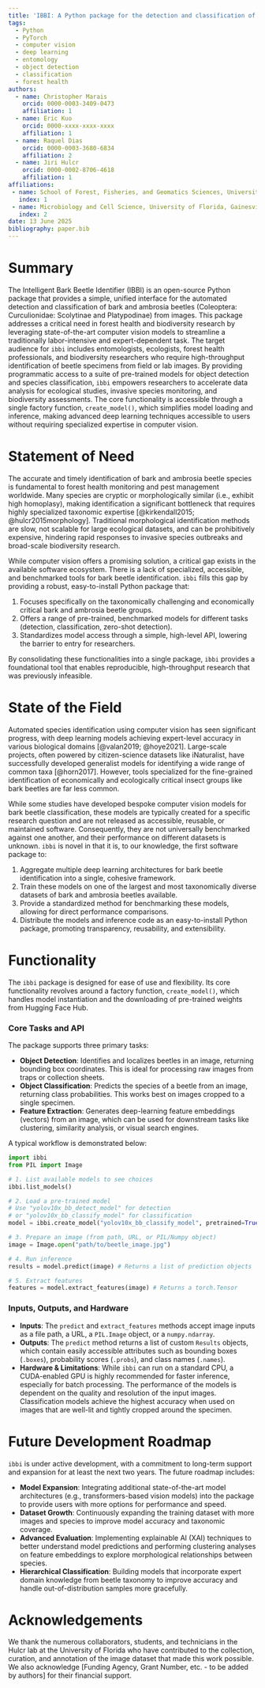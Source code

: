 ```yaml
---
title: 'IBBI: A Python package for the detection and classification of bark and ambrosia beetles'
tags:
  - Python
  - PyTorch
  - computer vision
  - deep learning
  - entomology
  - object detection
  - classification
  - forest health
authors:
  - name: Christopher Marais
    orcid: 0000-0003-3409-0473
    affiliation: 1
  - name: Eric Kuo
    orcid: 0000-xxxx-xxxx-xxxx
    affiliation: 1
  - name: Raquel Dias
    orcid: 0000-0003-3680-6834
    affiliation: 2
  - name: Jiri Hulcr
    orcid: 0000-0002-8706-4618
    affiliation: 1
affiliations:
 - name: School of Forest, Fisheries, and Geomatics Sciences, University of Florida, Gainesville, FL, USA
   index: 1
 - name: Microbiology and Cell Science, University of Florida, Gainesville, FL, USA
   index: 2
date: 13 June 2025
bibliography: paper.bib
---
```


# Summary

The Intelligent Bark Beetle Identifier (IBBI) is an open-source Python package that provides a simple, unified interface for the automated detection and classification of bark and ambrosia beetles (Coleoptera: Curculionidae: Scolytinae and Platypodinae) from images. This package addresses a critical need in forest health and biodiversity research by leveraging state-of-the-art computer vision models to streamline a traditionally labor-intensive and expert-dependent task. The target audience for `ibbi` includes entomologists, ecologists, forest health professionals, and biodiversity researchers who require high-throughput identification of beetle specimens from field or lab images. By providing programmatic access to a suite of pre-trained models for object detection and species classification, `ibbi` empowers researchers to accelerate data analysis for ecological studies, invasive species monitoring, and biodiversity assessments. The core functionality is accessible through a single factory function, `create_model()`, which simplifies model loading and inference, making advanced deep learning techniques accessible to users without requiring specialized expertise in computer vision.

# Statement of Need

The accurate and timely identification of bark and ambrosia beetle species is fundamental to forest health monitoring and pest management worldwide. Many species are cryptic or morphologically similar (i.e., exhibit high homoplasy), making identification a significant bottleneck that requires highly specialized taxonomic expertise [@kirkendall2015; @hulcr2015morphology]. Traditional morphological identification methods are slow, not scalable for large ecological datasets, and can be prohibitively expensive, hindering rapid responses to invasive species outbreaks and broad-scale biodiversity research.

While computer vision offers a promising solution, a critical gap exists in the available software ecosystem. There is a lack of specialized, accessible, and benchmarked tools for bark beetle identification. `ibbi` fills this gap by providing a robust, easy-to-install Python package that:
1.  Focuses specifically on the taxonomically challenging and economically critical bark and ambrosia beetle groups.
2.  Offers a range of pre-trained, benchmarked models for different tasks (detection, classification, zero-shot detection).
3.  Standardizes model access through a simple, high-level API, lowering the barrier to entry for researchers.

By consolidating these functionalities into a single package, `ibbi` provides a foundational tool that enables reproducible, high-throughput research that was previously infeasible.

# State of the Field

Automated species identification using computer vision has seen significant progress, with deep learning models achieving expert-level accuracy in various biological domains [@valan2019; @hoye2021]. Large-scale projects, often powered by citizen-science datasets like iNaturalist, have successfully developed generalist models for identifying a wide range of common taxa [@horn2017]. However, tools specialized for the fine-grained identification of economically and ecologically critical insect groups like bark beetles are far less common.

While some studies have developed bespoke computer vision models for bark beetle classification, these models are typically created for a specific research question and are not released as accessible, reusable, or maintained software. Consequently, they are not universally benchmarked against one another, and their performance on different datasets is unknown. `ibbi` is novel in that it is, to our knowledge, the first software package to:
1.  Aggregate multiple deep learning architectures for bark beetle identification into a single, cohesive framework.
2.  Train these models on one of the largest and most taxonomically diverse datasets of bark and ambrosia beetles available.
3.  Provide a standardized method for benchmarking these models, allowing for direct performance comparisons.
4.  Distribute the models and inference code as an easy-to-install Python package, promoting transparency, reusability, and extensibility.

# Functionality

The `ibbi` package is designed for ease of use and flexibility. Its core functionality revolves around a factory function, `create_model()`, which handles model instantiation and the downloading of pre-trained weights from Hugging Face Hub.

### Core Tasks and API
The package supports three primary tasks:
- **Object Detection**: Identifies and localizes beetles in an image, returning bounding box coordinates. This is ideal for processing raw images from traps or collection sheets.
- **Object Classification**: Predicts the species of a beetle from an image, returning class probabilities. This works best on images cropped to a single specimen.
- **Feature Extraction**: Generates deep-learning feature embeddings (vectors) from an image, which can be used for downstream tasks like clustering, similarity analysis, or visual search engines.

A typical workflow is demonstrated below:
```python
import ibbi
from PIL import Image

# 1. List available models to see choices
ibbi.list_models()

# 2. Load a pre-trained model
# Use "yolov10x_bb_detect_model" for detection
# or "yolov10x_bb_classify_model" for classification
model = ibbi.create_model("yolov10x_bb_classify_model", pretrained=True)

# 3. Prepare an image (from path, URL, or PIL/Numpy object)
image = Image.open("path/to/beetle_image.jpg")

# 4. Run inference
results = model.predict(image) # Returns a list of prediction objects

# 5. Extract features
features = model.extract_features(image) # Returns a torch.Tensor
```

### Inputs, Outputs, and Hardware
- **Inputs**: The `predict` and `extract_features` methods accept image inputs as a file path, a URL, a `PIL.Image` object, or a `numpy.ndarray`.
- **Outputs**: The `predict` method returns a list of custom `Results` objects, which contain easily accessible attributes such as bounding boxes (`.boxes`), probability scores (`.probs`), and class names (`.names`).
- **Hardware & Limitations**: While `ibbi` can run on a standard CPU, a CUDA-enabled GPU is highly recommended for faster inference, especially for batch processing. The performance of the models is dependent on the quality and resolution of the input images. Classification models achieve the highest accuracy when used on images that are well-lit and tightly cropped around the specimen.

# Future Development Roadmap

`ibbi` is under active development, with a commitment to long-term support and expansion for at least the next two years. The future roadmap includes:
- **Model Expansion**: Integrating additional state-of-the-art model architectures (e.g., transformers-based vision models) into the package to provide users with more options for performance and speed.
- **Dataset Growth**: Continuously expanding the training dataset with more images and species to improve model accuracy and taxonomic coverage.
- **Advanced Evaluation**: Implementing explainable AI (XAI) techniques to better understand model predictions and performing clustering analyses on feature embeddings to explore morphological relationships between species.
- **Hierarchical Classification**: Building models that incorporate expert domain knowledge from beetle taxonomy to improve accuracy and handle out-of-distribution samples more gracefully.

# Acknowledgements

We thank the numerous collaborators, students, and technicians in the Hulcr lab at the University of Florida who have contributed to the collection, curation, and annotation of the image dataset that made this work possible. We also acknowledge [Funding Agency, Grant Number, etc. - to be added by authors] for their financial support.

